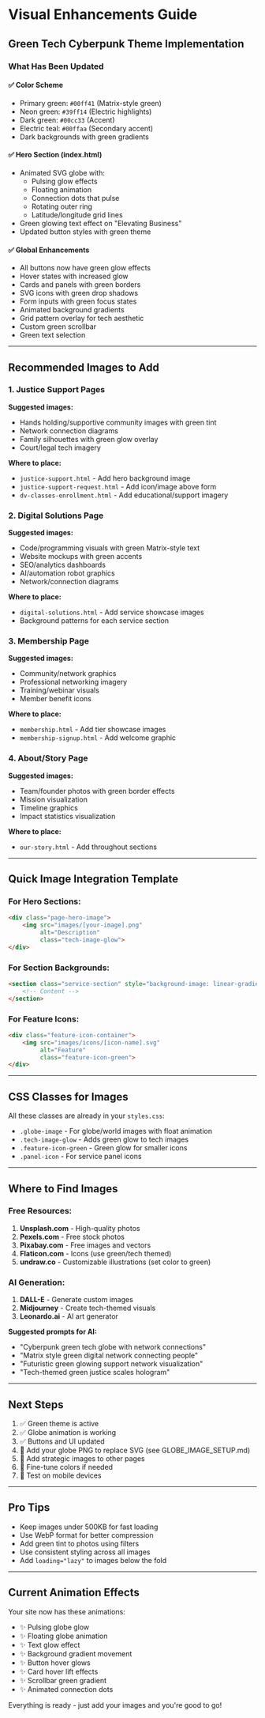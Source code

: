 # Visual Enhancements Guide

## Green Tech Cyberpunk Theme Implementation

### What Has Been Updated

#### ✅ Color Scheme
- Primary green: `#00ff41` (Matrix-style green)
- Neon green: `#39ff14` (Electric highlights)
- Dark green: `#00cc33` (Accent)
- Electric teal: `#00ffaa` (Secondary accent)
- Dark backgrounds with green gradients

#### ✅ Hero Section (index.html)
- Animated SVG globe with:
  - Pulsing glow effects
  - Floating animation
  - Connection dots that pulse
  - Rotating outer ring
  - Latitude/longitude grid lines
- Green glowing text effect on "Elevating Business"
- Updated button styles with green theme

#### ✅ Global Enhancements
- All buttons now have green glow effects
- Hover states with increased glow
- Cards and panels with green borders
- SVG icons with green drop shadows
- Form inputs with green focus states
- Animated background gradients
- Grid pattern overlay for tech aesthetic
- Custom green scrollbar
- Green text selection

---

## Recommended Images to Add

### 1. Justice Support Pages
**Suggested images:**
- Hands holding/supportive community images with green tint
- Network connection diagrams
- Family silhouettes with green glow overlay
- Court/legal tech imagery

**Where to place:**
- `justice-support.html` - Add hero background image
- `justice-support-request.html` - Add icon/image above form
- `dv-classes-enrollment.html` - Add educational/support imagery

### 2. Digital Solutions Page
**Suggested images:**
- Code/programming visuals with green Matrix-style text
- Website mockups with green accents
- SEO/analytics dashboards
- AI/automation robot graphics
- Network/connection diagrams

**Where to place:**
- `digital-solutions.html` - Add service showcase images
- Background patterns for each service section

### 3. Membership Page
**Suggested images:**
- Community/network graphics
- Professional networking imagery
- Training/webinar visuals
- Member benefit icons

**Where to place:**
- `membership.html` - Add tier showcase images
- `membership-signup.html` - Add welcome graphic

### 4. About/Story Page
**Suggested images:**
- Team/founder photos with green border effects
- Mission visualization
- Timeline graphics
- Impact statistics visualization

**Where to place:**
- `our-story.html` - Add throughout sections

---

## Quick Image Integration Template

### For Hero Sections:
```html
<div class="page-hero-image">
    <img src="images/[your-image].png"
         alt="Description"
         class="tech-image-glow">
</div>
```

### For Section Backgrounds:
```html
<section class="service-section" style="background-image: linear-gradient(rgba(10, 15, 10, 0.9), rgba(10, 15, 10, 0.9)), url('images/[your-image].png');">
    <!-- Content -->
</section>
```

### For Feature Icons:
```html
<div class="feature-icon-container">
    <img src="images/icons/[icon-name].svg"
         alt="Feature"
         class="feature-icon-green">
</div>
```

---

## CSS Classes for Images

All these classes are already in your `styles.css`:

- `.globe-image` - For globe/world images with float animation
- `.tech-image-glow` - Adds green glow to tech images
- `.feature-icon-green` - Green glow for smaller icons
- `.panel-icon` - For service panel icons

---

## Where to Find Images

### Free Resources:
1. **Unsplash.com** - High-quality photos
2. **Pexels.com** - Free stock photos
3. **Pixabay.com** - Free images and vectors
4. **Flaticon.com** - Icons (use green/tech themed)
5. **undraw.co** - Customizable illustrations (set color to green)

### AI Generation:
1. **DALL-E** - Generate custom images
2. **Midjourney** - Create tech-themed visuals
3. **Leonardo.ai** - AI art generator

**Suggested prompts for AI:**
- "Cyberpunk green tech globe with network connections"
- "Matrix style green digital network connecting people"
- "Futuristic green glowing support network visualization"
- "Tech-themed green justice scales hologram"

---

## Next Steps

1. ✅ Green theme is active
2. ✅ Globe animation is working
3. ✅ Buttons and UI updated
4. 📸 Add your globe PNG to replace SVG (see GLOBE_IMAGE_SETUP.md)
5. 📸 Add strategic images to other pages
6. 🎨 Fine-tune colors if needed
7. 📱 Test on mobile devices

---

## Pro Tips

- Keep images under 500KB for fast loading
- Use WebP format for better compression
- Add green tint to photos using filters
- Use consistent styling across all images
- Add `loading="lazy"` to images below the fold

---

## Current Animation Effects

Your site now has these animations:
- ✨ Pulsing globe glow
- ✨ Floating globe animation
- ✨ Text glow effect
- ✨ Background gradient movement
- ✨ Button hover glows
- ✨ Card hover lift effects
- ✨ Scrollbar green gradient
- ✨ Animated connection dots

Everything is ready - just add your images and you're good to go!
